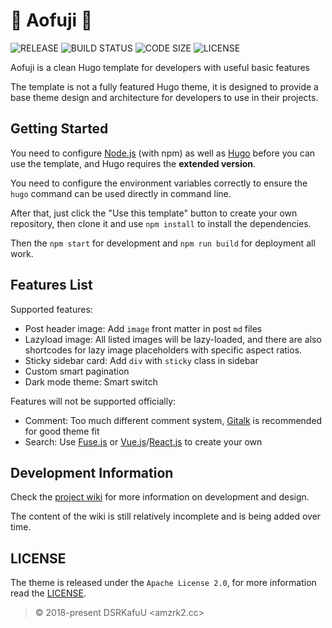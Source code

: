 # 🍥 Aofuji 🍥

![RELEASE](https://img.shields.io/github/v/release/amzrk2/hugo-template-aofuji?style=flat-square) ![BUILD STATUS](https://img.shields.io/github/workflow/status/amzrk2/hugo-template-aofuji/deploy?style=flat-square) ![CODE SIZE](https://img.shields.io/github/languages/code-size/amzrk2/hugo-template-aofuji?style=flat-square) ![LICENSE](https://img.shields.io/github/license/amzrk2/hugo-template-aofuji?style=flat-square)

Aofuji is a clean Hugo template for developers with useful basic features

The template is not a fully featured Hugo theme, it is designed to provide a base theme design and architecture for developers to use in their projects.

## Getting Started

You need to configure [Node.js](https://nodejs.org/) (with npm) as well as [Hugo](https://gohugo.io/) before you can use the template, and Hugo requires the **extended version**.

You need to configure the environment variables correctly to ensure the `hugo` command can be used directly in command line.

After that, just click the "Use this template" button to create your own repository, then clone it and use `npm install` to install the dependencies.

Then the `npm start` for development and `npm run build` for deployment all work.

## Features List

Supported features:

- Post header image: Add `image` front matter in post `md` files
- Lazyload image: All listed images will be lazy-loaded, and there are also shortcodes for lazy image placeholders with specific aspect ratios.
- Sticky sidebar card: Add `div` with `sticky` class in sidebar
- Custom smart pagination
- Dark mode theme: Smart switch

Features will not be supported officially:

- Comment: Too much different comment system, [Gitalk](https://github.com/gitalk/gitalk) is recommended for good theme fit
- Search: Use [Fuse.js](https://fusejs.io/) or [Vue.js](https://vuejs.org/)/[React.js](https://reactjs.org/) to create your own

## Development Information

Check the [project wiki](https://github.com/amzrk2/hugo-template-aofuji/wiki) for more information on development and design.

The content of the wiki is still relatively incomplete and is being added over time.

## LICENSE

The theme is released under the `Apache License 2.0`, for more information read the [LICENSE](https://github.com/amzrk2/hugo-template-aofuji/blob/master/LICENSE).

> © 2018-present DSRKafuU <amzrk2.cc>
